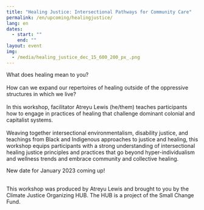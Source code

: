 ```yaml
---
title: "Healing Justice: Intersectional Pathways for Community Care"
permalink: /en/upcoming/healingjustice/
lang: en
dates:
  - start: ""
    end: ""
layout: event
img:
  - /media/healing_justice_dec_15_600_200_px_.png
---
```

What does healing mean to you?\
\
How can we expand our repertoires of healing outside of the oppressive structures in which we live?\
\
In this workshop, facilitator Atreyu Lewis (he/them) teaches participants how to engage in practices of healing that challenge dominant colonial and capitalist systems.\
\
Weaving together intersectional environmentalism, disability justice, and teachings from Black and Indigenous approaches to justice and healing, this workshop equips participants with a strong understanding of intersectional healing justice principles and practices that go beyond hyper-individualism and wellness trends and embrace community and collective healing.

N﻿ew date for January 2023 coming up! 

\
This workshop was produced by Atreyu Lewis and brought to you by the Climate Justice Organizing HUB. The HUB is a project of the Small Change Fund.